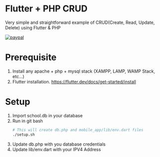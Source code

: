 # Flutter + PHP CRUD 
Very simple and straightforward example of CRUD(Create, Read, Update, Delete) using Flutter & PHP

[![paypal](https://img.shields.io/badge/paypal-donate-green.svg)](http://paypal.me/jjquiazon)

# Prerequisite
1. Install any apache + php + mysql stack (XAMPP, LAMP, WAMP Stack, etc...)
2. Flutter installation. https://flutter.dev/docs/get-started/install

# Setup
1. Import school.db in your database
2. Run in git bash
    ```bash
    # This will create db.php and mobile_app/lib/env.dart files
    ./setup.sh 
    ```
3. Update db.php with you database credentials
4. Update lib/env.dart with your IPV4 Address

